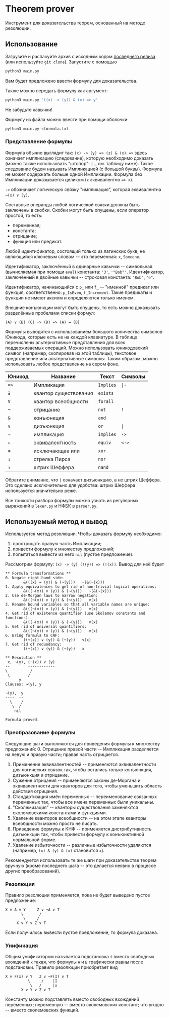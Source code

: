 # Theorem prover

Инструмент для доказательства теорем, основанный на методе резолюции.

## Использование

Загрузите и распакуйте архив с исходным кодом
[последнего релиза](https://github.com/p-senichenkov/theorem-prover/releases/latest) (или
используйте `git clone`).
Запустите с помощью
```bash
python3 main.py
```

Вам будет предложено ввести формулу для доказательства.

Также можно передать формулу как аргумент:
```bash
python3 main.py '((x) -> (y)) & (x) => y'
```
Не забудьте кавычки!

Формулу из файла можно ввести при помощи оболочки:
```bash
python3 main.py <formula.txt
```

### Представление формулы

Формула обычно выглядит так: `(x) -> (y) => (z) & (x)`.
`=>` здесь означает импликацию (следование), которую необходимо доказать (можно также использовать
"штопор": `|-`, см. таблицу ниже).
Такое следование будем называть Импликацией (с большой буквы).
Формула не может содержать больше одной Импликации.
Формула без Импликации доказывается целиком (`x` эквивалентно `=> x`).

`->` обозначает логическую связку "импликация", которая эквивалентна `¬(x) ∨ (y)`.

Составные операнды любой логической связки должны быть заключены в скобки.
Скобки могут быть опущены, если оператор простой, то есть:
* переменная;
* константа;
* отрицание;
* функция или предикат.

Любой идентификатор, состоящий только из латинских букв, не являющийся ключевым словом -- это
переменная: `x`, `Someone`.

Идентификатор, заключённый в одинарные кавычки -- символьная (вычисляемая при помощи `eval`)
константа: `'3'`, `'"Bob"'`.
Идентификатор, заключённый в двойные кавычки -- строковая константа: `"Bob"`, `"e"`.

Идентификатор, начинающийся с `p_` или `f_` -- "именной" предикат или функция, соответственно:
`p_IsEven`, `f_Increment`.
Такие предикаты и функции не имеют аксиом и определяются только именем.

Внешние конъюнкции могут быть опущены, то есть можно доказывать разделённые пробелами списки
формул:
```
(A) ∨ (B) (C) -> (D) => (A) ↔ (B)
```

Формулы выводятся с использованием большого количества символов Юникода, которые есть не на каждой
клавиатуре.
В таблице перечислены альтернативные представления для всех поддерживаемых операций.
Можно использовать юникодовский символ (например, скопировав из этой таблицы), текстовое
представление или альтернативные символы.
Таким образом, можно использовать любое представление на сером фоне.

| Юникод | Название | Текст | Символы |
| --- | --- | --- | --- |
| `=>` | Импликация | `Implies` | `\|-` |
| `∃` | квантор существования | `exists` | |
| `∀` | квантор всеобщности | `forall` | |
| `¬` | отрицание | `not` | `!` |
| `&` | конъюнкция | `and` | |
| `∨` | дизъюнкция | `or` | `\|` |
| `→` | импликация | `implies` | `->` |
| `↔` | эквивалентность | `equiv` | `<->` |
| `⊕` | исключающее или | `xor` | |
| `↓` | стрелка Пирса | `nor` | |
| `↑` | штрих Шеффера | `nand` | |

Обратите внимание, что `|` означает дизъюнкцию, а не штрих Шеффера.
Это сделано исключительно для удобства: штрих Шеффера используется значительно реже.

Все тонкости разбора формулы можно узнать из регулярных выражений в `lexer.py` и НФБК в `parser.py`.

## Используемый метод и вывод

Используется метод резолюции.
Чтобы доказать формулу необходимо:
1. проотрицать правую часть Импликации;
2. привести формулу к множеству предложений;
3. попытаться вывести из него `nil` (пустое предложение).

Рассмотрим формулу: `(x) -> (y) (!(y)) => (!(x))`.
Вывод для неё будет
```
** Formula transformations **
0. Negate right-hand side:
        &(((x) → (y)) & (¬(y)))   ¬(&(¬(x)))
1. Apply equivalences to get rid of non-trivial logical operations:
        &(((¬(x)) ∨ (y)) & (¬(y)))   ¬(&(¬(x)))
2. Use de-Morgan laws to narrow negation:
        &(((¬(x)) ∨ (y)) & (¬(y)))   ∨(x)
3. Rename bound variables so that all variable names are unique:
        &(((¬(x)) ∨ (y)) & (¬(y)))   ∨(x)
4. Get rid of existence quantifier (use Skolemov constants and functions):
        &(((¬(x)) ∨ (y)) & (¬(y)))   ∨(x)
5. Get rid of universal quantifiers:
        &(((¬(x)) ∨ (y)) & (¬(y)))   ∨(x)
6. Bring formula to CNF:
        ((¬(x)) ∨ (y)) & (¬(y))   ∨(x)
7. Get rid of redundancy:
        ((¬(x)) ∨ (y)) & (¬(y))   x

** Resolution **
 x, ¬(y), (¬(x)) ∨ (y)
--        ------------
\          /
 \        / 
      y
Clauses: ¬(y), y

¬(y),  y
----  --
  \    /
   \  / 
    nil

Formula proved.
```

### Преобразование формулы

Следующие шаги выполняются для приведения формулы к множеству предложений:
0. Отрицание правой части -- Импликация разделяется на левую и правую части; правая часть отрицается.
1. Применение эквивалентностей -- применяются эквивалентности для логических связок так, чтобы
остались только конъюнкция, дизъюнкция и отрицание.
2. Сужение отрицания -- применяются законы де-Моргана и эквивалентности для кванторов для того, чтобы
уменьшить область действия отрицания.
3. Стандартизация имён переменных -- переименование связанных переменных так, чтобы все имена
переменных были уникальны.
4. "Сколемизация" -- кванторы существования заменяются сколемовскими константами и функциями.
5. Удаление кванторов всеобщности -- на этом этапе кванторы всеобщности можно просто не писать.
6. Приведение формулы к КНФ -- применяется дистрибутивность дизъюнкции так, чтобы привести формулу к
конъюнктивной нормальной форме.
7. Удаление избыточности -- различные избыточности удаляются (например, `(x) & (y) & (x)` становится
`x`).

Рекомендуется использовать те же шаги при доказательстве теорем вручную (кроме последнего шага --
это делается неявно в процессе других преобразований).

### Резолюция

Правило резолюции применяется, пока не будет выведено пустое предложение:
```
X ∨ A ∨ Y     Z ∨ ¬A ∨ T
       \       /
        \     /
     X ∨ Y ∨ Z ∨ T
```

Если получилось вывести пустое предложение, то формула доказана.

### Унификация

Общим унификатором называется подстановка `t` вместо свободных вхождений `x` такая, что формулы `A`
и `B` графически равны после подстановки.
Правило резолюции приобретает вид
```
X ∨ F(x) ∨ Y   Z ∨ ¬F(I) ∨ T
          \     /    |I
           \   /     |x
       X ∨ Y ∨ Z ∨ T
```

Константу можно подставлять вместо свободных вхождений переменных; переменную -- вместо сколемовских
констант; что угодно -- вместо сколемовских функций.

